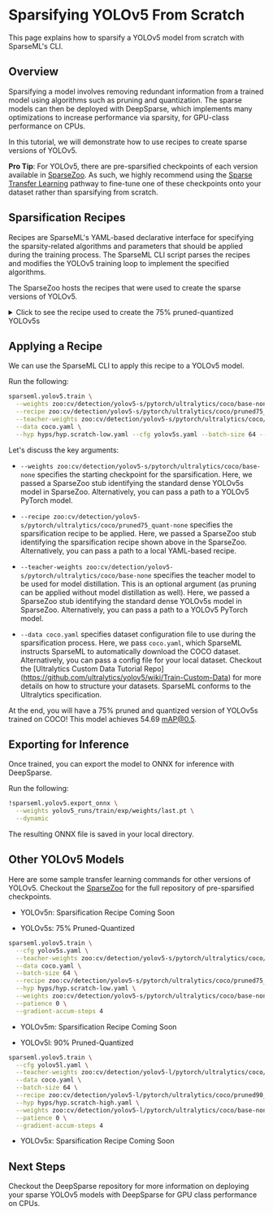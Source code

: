 <!--
Copyright (c) 2021 - present / Neuralmagic, Inc. All Rights Reserved.

Licensed under the Apache License, Version 2.0 (the "License");
you may not use this file except in compliance with the License.
You may obtain a copy of the License at

   http://www.apache.org/licenses/LICENSE-2.0

Unless required by applicable law or agreed to in writing,
software distributed under the License is distributed on an "AS IS" BASIS,
WITHOUT WARRANTIES OR CONDITIONS OF ANY KIND, either express or implied.
See the License for the specific language governing permissions and
limitations under the License.
-->

# Sparsifying YOLOv5 From Scratch

This page explains how to sparsify a YOLOv5 model from scratch with SparseML's CLI.

## Overview

Sparsifying a model involves removing redundant information from a 
trained model using algorithms such as pruning and quantization. The sparse models can then be deployed with DeepSparse, which implements many optimizations to increase performance via sparsity, for GPU-class performance on CPUs.

In this tutorial, we will demonstrate how to use recipes to create 
sparse versions of YOLOv5.

**Pro Tip**: For YOLOv5, there are pre-sparsified checkpoints of each version available in [SparseZoo](https://sparsezoo.neuralmagic.com/?domain=cv&sub_domain=detection&page=1). 
As such, we highly recommend using the [Sparse Transfer Learning](sparse-transfer-learning.md) pathway to fine-tune one of these checkpoints onto your dataset 
rather than sparsifying from scratch.

## Sparsification Recipes

Recipes are SparseML's YAML-based declarative interface for specifying the sparsity-related algorithms and parameters that should be applied during the training 
process. The SparseML CLI script parses the recipes and modifies the YOLOv5 training loop to implement the specified algorithms.

The SparseZoo hosts the recipes that were used to create the sparse versions of YOLOv5.

<details>
   <summary> Click to see the recipe used to create the 75% pruned-quantized YOLOv5s</summary>

```yaml
version: 1.1.0

# General Hyperparams
num_epochs: 250
init_lr: 0.01
final_lr: 0.002
weights_warmup_lr: 0
biases_warmup_lr: 0.1

# Pruning Hyperparams
init_sparsity: 0.05
pruning_start_epoch: 4
pruning_end_epoch: 150
pruning_update_frequency: 1.0


# Quantization variables
quantization_epochs: 10
quantization_lr: 1.e-3

# Knowledge distillation variables
per_layer_distillation_gain: 0.01

#Modifiers
training_modifiers:
  - !EpochRangeModifier
    start_epoch: 0
    end_epoch: eval(num_epochs)

  - !LearningRateFunctionModifier
    start_epoch: 3
    end_epoch: eval(num_epochs - quantization_epochs)
    lr_func: linear
    init_lr: eval(init_lr)
    final_lr: eval(final_lr)

  - !LearningRateFunctionModifier
    start_epoch: 0
    end_epoch: 3
    lr_func: linear
    init_lr: eval(weights_warmup_lr)
    final_lr: eval(init_lr)
    param_groups: [0, 1]

  - !LearningRateFunctionModifier
    start_epoch: 0
    end_epoch: 3
    lr_func: linear
    init_lr: eval(biases_warmup_lr)
    final_lr: eval(init_lr)
    param_groups: [2]

  - !LearningRateFunctionModifier
    start_epoch: eval(num_epochs - quantization_epochs)
    end_epoch: eval(num_epochs)
    lr_func: cosine
    init_lr: eval(quantization_lr)
    final_lr: 1.e-9
 
pruning_modifiers:
  - !GMPruningModifier
    params:
      - model.13.cv1.conv.weight
      - model.13.cv2.conv.weight
      - model.13.cv3.conv.weight
      - model.13.m.0.cv1.conv.weight
      - model.14.conv.weight
      - model.17.cv1.conv.weight
      - model.17.cv2.conv.weight
      - model.17.cv3.conv.weight
      - model.17.m.0.cv1.conv.weight
      - model.2.cv1.conv.weight
      - model.2.cv2.conv.weight
      - model.2.cv3.conv.weight
      - model.2.m.0.cv1.conv.weight
      - model.20.cv1.conv.weight
      - model.20.cv2.conv.weight
      - model.20.cv3.conv.weight
      - model.23.cv1.conv.weight
      - model.23.cv2.conv.weight
      - model.23.m.0.cv1.conv.weight
      - model.24.m.2.weight
      - model.4.cv1.conv.weight
      - model.4.cv2.conv.weight
      - model.4.cv3.conv.weight
      - model.4.m.0.cv1.conv.weight
      - model.4.m.1.cv1.conv.weight
      - model.4.m.1.cv2.conv.weight
      - model.6.cv1.conv.weight
      - model.6.cv2.conv.weight
      - model.6.cv3.conv.weight
      - model.8.cv1.conv.weight
      - model.8.cv2.conv.weight
      - model.8.cv3.conv.weight
      - model.8.m.0.cv1.conv.weight
      - model.9.cv1.conv.weight    
    init_sparsity: eval(init_sparsity)
    final_sparsity: 0.4240  
    start_epoch: eval(pruning_start_epoch)
    end_epoch: eval(pruning_end_epoch)
    update_frequency: eval(pruning_update_frequency)
        
  - !GMPruningModifier
    params:
      - model.20.m.0.cv1.conv.weight
      - model.4.m.0.cv2.conv.weight
      - model.9.cv2.conv.weight    
    init_sparsity: eval(init_sparsity)
    final_sparsity: 0.4838  
    start_epoch: eval(pruning_start_epoch)
    end_epoch: eval(pruning_end_epoch)
    update_frequency: eval(pruning_update_frequency)
        
  - !GMPruningModifier
    params:
      - model.18.conv.weight
      - model.2.m.0.cv2.conv.weight
      - model.6.m.2.cv2.conv.weight
    init_sparsity: eval(init_sparsity)
    final_sparsity: 0.5374  
    start_epoch: eval(pruning_start_epoch)
    end_epoch: eval(pruning_end_epoch)
    update_frequency: eval(pruning_update_frequency)

  - !GMPruningModifier
    params:
      - model.0.conv.weight
      - model.24.m.0.weight
      - model.3.conv.weight
    init_sparsity: eval(init_sparsity)
    final_sparsity: 0.5854  
    start_epoch: eval(pruning_start_epoch)
    end_epoch: eval(pruning_end_epoch)
    update_frequency: eval(pruning_update_frequency)

  - !GMPruningModifier
    params:
      - model.13.m.0.cv2.conv.weight
      - model.24.m.1.weight
      - model.5.conv.weight
      - model.6.m.1.cv2.conv.weight
    init_sparsity: eval(init_sparsity)
    final_sparsity: 0.6284  
    start_epoch: eval(pruning_start_epoch)
    end_epoch: eval(pruning_end_epoch)
    update_frequency: eval(pruning_update_frequency) 

  - !GMPruningModifier
    params:
      - model.1.conv.weight
      - model.17.m.0.cv2.conv.weight
      - model.20.m.0.cv2.conv.weight
    init_sparsity: eval(init_sparsity)
    final_sparsity: 0.7325  
    start_epoch: eval(pruning_start_epoch)
    end_epoch: eval(pruning_end_epoch)
    update_frequency: eval(pruning_update_frequency)
    
  - !GMPruningModifier
    params:
      - model.23.cv3.conv.weight
      - model.6.m.0.cv2.conv.weight
      - model.7.conv.weight
      - model.8.m.0.cv2.conv.weight 
    init_sparsity: eval(init_sparsity)
    final_sparsity: 0.7602  
    start_epoch: eval(pruning_start_epoch)
    end_epoch: eval(pruning_end_epoch)
    update_frequency: eval(pruning_update_frequency)
   
  - !GMPruningModifier
    params:
      - model.23.m.0.cv2.conv.weight
    init_sparsity: eval(init_sparsity)
    final_sparsity: 0.8453
    start_epoch: eval(pruning_start_epoch)
    end_epoch: eval(pruning_end_epoch)
    update_frequency: eval(pruning_update_frequency) 

  - !GMPruningModifier
    params:
      - model.21.conv.weight 
    init_sparsity: eval(init_sparsity)
    final_sparsity: 0.9002  
    start_epoch: eval(pruning_start_epoch)
    end_epoch: eval(pruning_end_epoch)
    update_frequency: eval(pruning_update_frequency)

knowledge_disitillation_modifiers:
  - !PerLayerDistillationModifier
    start_epoch: 0.0
    end_epoch: eval(num_epochs - quantization_epochs)
    gain: eval(per_layer_distillation_gain)
    project_features: true
    student_layer_names:
    - model.0
    - model.1
    - model.2.cv1
    - model.2.cv2
    - model.2.cv3
    - model.2.m.0.cv1
    - model.2.m.0.cv2
    - model.3
    - model.4.cv1
    - model.4.cv2
    - model.4.cv3
    - model.4.m.0.cv1
    - model.4.m.0.cv2
    - model.5
    - model.6.cv1
    - model.6.cv2
    - model.6.cv3
    - model.6.m.0.cv1
    - model.6.m.0.cv2
    - model.7
    - model.8.cv1
    - model.8.cv2
    - model.8.cv3
    - model.8.m.0.cv1
    - model.8.m.0.cv2
    - model.9.cv1
    - model.9.cv2
    - model.10
    - model.13.cv1
    - model.13.cv2
    - model.13.cv3
    - model.13.m.0.cv1
    - model.13.m.0.cv2
    - model.14
    - model.17.cv1
    - model.17.cv2
    - model.17.cv3
    - model.17.m.0.cv1
    - model.17.m.0.cv2
    - model.18
    - model.20.cv1
    - model.20.cv2
    - model.20.cv3
    - model.20.m.0.cv1
    - model.20.m.0.cv2
    - model.21
    - model.23.cv1
    - model.23.cv2
    - model.23.cv3
    - model.23.m.0.cv1
    - model.23.m.0.cv2
    - model.24.m.0
    - model.24.m.1
    - model.24.m.2

quantization_modifiers:
  - !QuantizationModifier
    start_epoch: eval(num_epochs - quantization_epochs)
    submodules:
      - model
    custom_quantizable_module_types: ['SiLU']
    exclude_module_types: ['SiLU']
    quantize_conv_activations: False
    disable_quantization_observer_epoch: eval(num_epochs - quantization_epochs + 2)
    freeze_bn_stats_epoch: eval(num_epochs - quantization_epochs + 1)
```
   
There is is a lot here, but the important items are the `pruning_modifiers`, `distillation_modifiers`, and
`quantization_modifiers`.

The `pruning_modifiers` instruct SparseML to apply the Gradual Magnitude Pruning algorithm to various layers of
the network. As you can see, the recipe specifies a target level of sparsity for each layer of the network.
At the end of every epoch, the GMP algorithm iteratively removes the lowest magnitude weights gradually inducing
sparsitty into the network.

The `distillation_modifiers` instruct SparseML to apply model distillation from a teacher during the 
pruning process. In this case, we perform per-layer distillation. The teacher model helps to improve
accuracy during the pruning process.

The `quantization_modifiers` instruct SparseML to apply Quantization Aware Training during the final
few epochs, creating a sparse version of the model.

</details>

## Applying a Recipe

We can use the SparseML CLI to apply this recipe to a YOLOv5 model.

Run the following:

```bash
sparseml.yolov5.train \
  --weights zoo:cv/detection/yolov5-s/pytorch/ultralytics/coco/base-none \
  --recipe zoo:cv/detection/yolov5-s/pytorch/ultralytics/coco/pruned75_quant-none \
  --teacher-weights zoo:cv/detection/yolov5-s/pytorch/ultralytics/coco/base-none \
  --data coco.yaml \
  --hyp hyps/hyp.scratch-low.yaml --cfg yolov5s.yaml --batch-size 64 --patience 0 --gradient-accum-steps 4
```

Let's discuss the key arguments:

- `--weights zoo:cv/detection/yolov5-s/pytorch/ultralytics/coco/base-none` specifies the starting checkpoint for the sparsification. Here, we passed a SparseZoo stub identifying the standard dense YOLOv5s model in SparseZoo. Alternatively, you can pass a path to a YOLOv5 PyTorch model.

- `--recipe zoo:cv/detection/yolov5-s/pytorch/ultralytics/coco/pruned75_quant-none` specifies the sparsification recipe to be applied. Here, we passed a SparseZoo
stub identifying the sparsification recipe shown above in the SparseZoo. Alternatively, you can pass a path to a local YAML-based recipe.

- `--teacher-weights zoo:cv/detection/yolov5-s/pytorch/ultralytics/coco/base-none` specifies the teacher model to be used for model distillation. This is an
optional argument (as pruning can be applied without model distillation as well). Here, we passed a SparseZoo stub identifying the standard dense YOLOv5s model in SparseZoo. Alternatively, you can pass a path to a YOLOv5 PyTorch model.

- `--data coco.yaml` specifies dataset configuration file to use during the sparsification process. Here, we pass `coco.yaml`, which SparseML instructs SparseML to 
automatically download the COCO dataset. Alternatively, you can pass a config file for your local dataset. Checkout the [Ultralytics Custom Data Tutorial Repo]
(https://github.com/ultralytics/yolov5/wiki/Train-Custom-Data) for more details on how to structure your datasets. SparseML conforms to the Ultralytics 
specification.

At the end, you will have a 75% pruned and quantized version of YOLOv5s trained on COCO! This model achieves 54.69 mAP@0.5.

## Exporting for Inference

Once trained, you can export the model to ONNX for inference with DeepSparse. 

Run the following:

```bash 
!sparseml.yolov5.export_onnx \
  --weights yolov5_runs/train/exp/weights/last.pt \
  --dynamic
```

The resulting ONNX file is saved in your local directory.

## Other YOLOv5 Models

Here are some sample transfer learning commands for other versions of YOLOv5. Checkout the [SparseZoo](https://sparsezoo.neuralmagic.com/?page=1&domain=cv&sub_domain=detection) for the full repository of pre-sparsified checkpoints.

   - YOLOv5n: Sparsification Recipe Coming Soon
   
   - YOLOv5s: 75% Pruned-Quantized
```bash
sparseml.yolov5.train \
  --cfg yolov5s.yaml \
  --teacher-weights zoo:cv/detection/yolov5-s/pytorch/ultralytics/coco/base-none \
  --data coco.yaml \
  --batch-size 64 \
  --recipe zoo:cv/detection/yolov5-s/pytorch/ultralytics/coco/pruned75_quant-none \
  --hyp hyps/hyp.scratch-low.yaml \
  --weights zoo:cv/detection/yolov5-s/pytorch/ultralytics/coco/base-none \
  --patience 0 \
  --gradient-accum-steps 4
```

   - YOLOv5m: Sparsification Recipe Coming Soon
   
   - YOLOv5l: 90% Pruned-Quantized

```bash
sparseml.yolov5.train \
  --cfg yolov5l.yaml \
  --teacher-weights zoo:cv/detection/yolov5-l/pytorch/ultralytics/coco/base-none \
  --data coco.yaml \
  --batch-size 64 \
  --recipe zoo:cv/detection/yolov5-l/pytorch/ultralytics/coco/pruned90_quant-none \
  --hyp hyps/hyp.scratch-high.yaml \
  --weights zoo:cv/detection/yolov5-l/pytorch/ultralytics/coco/base-none \
  --patience 0 \
  --gradient-accum-steps 4
```
   - YOLOv5x: Sparsification Recipe Coming Soon

## Next Steps

Checkout the DeepSparse repository for more information on deploying your sparse YOLOv5 models with DeepSparse for GPU class performance on CPUs.
